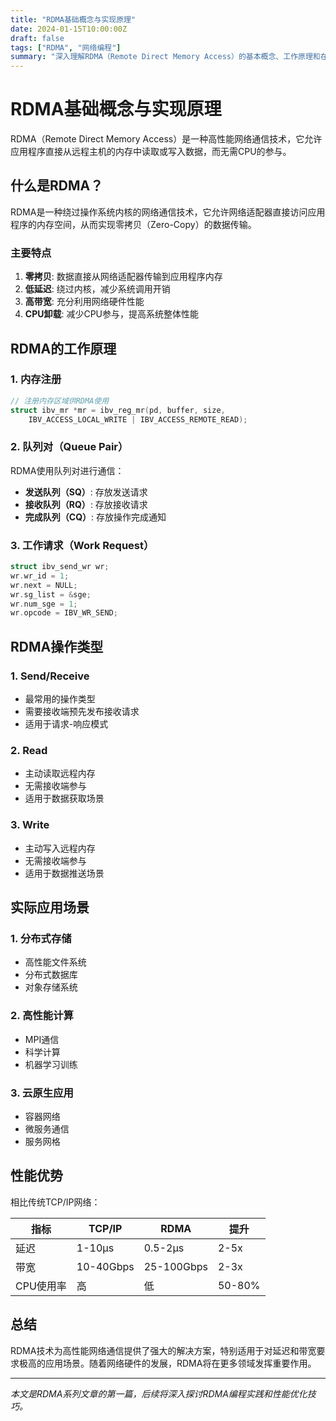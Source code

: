 ```yaml
---
title: "RDMA基础概念与实现原理"
date: 2024-01-15T10:00:00Z
draft: false
tags: ["RDMA", "网络编程"]
summary: "深入理解RDMA（Remote Direct Memory Access）的基本概念、工作原理和在实际系统中的应用。"
---
```


# RDMA基础概念与实现原理

RDMA（Remote Direct Memory Access）是一种高性能网络通信技术，它允许应用程序直接从远程主机的内存中读取或写入数据，而无需CPU的参与。

## 什么是RDMA？

RDMA是一种绕过操作系统内核的网络通信技术，它允许网络适配器直接访问应用程序的内存空间，从而实现零拷贝（Zero-Copy）的数据传输。

### 主要特点

1. **零拷贝**: 数据直接从网络适配器传输到应用程序内存
2. **低延迟**: 绕过内核，减少系统调用开销
3. **高带宽**: 充分利用网络硬件性能
4. **CPU卸载**: 减少CPU参与，提高系统整体性能

## RDMA的工作原理

### 1. 内存注册
```c
// 注册内存区域供RDMA使用
struct ibv_mr *mr = ibv_reg_mr(pd, buffer, size,
    IBV_ACCESS_LOCAL_WRITE | IBV_ACCESS_REMOTE_READ);
```

### 2. 队列对（Queue Pair）
RDMA使用队列对进行通信：
- **发送队列（SQ）**: 存放发送请求
- **接收队列（RQ）**: 存放接收请求
- **完成队列（CQ）**: 存放操作完成通知

### 3. 工作请求（Work Request）
```c
struct ibv_send_wr wr;
wr.wr_id = 1;
wr.next = NULL;
wr.sg_list = &sge;
wr.num_sge = 1;
wr.opcode = IBV_WR_SEND;
```

## RDMA操作类型

### 1. Send/Receive
- 最常用的操作类型
- 需要接收端预先发布接收请求
- 适用于请求-响应模式

### 2. Read
- 主动读取远程内存
- 无需接收端参与
- 适用于数据获取场景

### 3. Write
- 主动写入远程内存
- 无需接收端参与
- 适用于数据推送场景

## 实际应用场景

### 1. 分布式存储
- 高性能文件系统
- 分布式数据库
- 对象存储系统

### 2. 高性能计算
- MPI通信
- 科学计算
- 机器学习训练

### 3. 云原生应用
- 容器网络
- 微服务通信
- 服务网格

## 性能优势

相比传统TCP/IP网络：

| 指标 | TCP/IP | RDMA | 提升 |
|------|--------|------|------|
| 延迟 | 1-10μs | 0.5-2μs | 2-5x |
| 带宽 | 10-40Gbps | 25-100Gbps | 2-3x |
| CPU使用率 | 高 | 低 | 50-80% |

## 总结

RDMA技术为高性能网络通信提供了强大的解决方案，特别适用于对延迟和带宽要求极高的应用场景。随着网络硬件的发展，RDMA将在更多领域发挥重要作用。

---

*本文是RDMA系列文章的第一篇，后续将深入探讨RDMA编程实践和性能优化技巧。*
